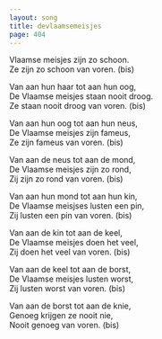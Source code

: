 ```yaml
---
layout: song
title: devlaamsemeisjes
page: 404
---
```


Vlaamse meisjes zijn zo schoon.  
Ze zijn zo schoon van voren. (bis)  

Van aan hun haar tot aan hun oog,  
De Vlaamse meisjes staan nooit droog.  
Ze staan nooit droog van voren. (bis)  

Van aan hun oog tot aan hun neus,  
De Vlaamse meisjes zijn fameus,  
Ze zijn fameus van voren. (bis)  

Van aan de neus tot aan de mond,  
De Vlaamse meisjes zijn zo rond,  
Zij zijn zo rond van voren. (bis)  

Van aan hun mond tot aan hun kin,  
De Vlaamse meisjses lusten een pin,  
Zij lusten een pin van voren. (bis)  

Van aan de kin tot aan de keel,  
De Vlaamse meisjes doen het veel,  
Zij doen het veel van voren. (bis)  

Van aan de keel tot aan de borst,  
De Vlaamse meisjes lusten worst,  
Zij lusten worst van voren. (bis)  

Van aan de borst tot aan de knie,  
Genoeg krijgen ze nooit nie,  
Nooit genoeg van voren. (bis)  
